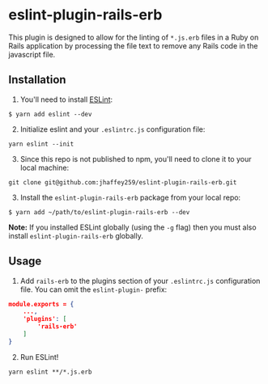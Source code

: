 # eslint-plugin-rails-erb

This plugin is designed to allow for the linting of `*.js.erb` files in a Ruby on Rails application by processing the file text to remove any Rails code in the javascript file.

## Installation

1) You'll need to install [ESLint](http://eslint.org):

```
$ yarn add eslint --dev
```

2) Initialize eslint and your `.eslintrc.js` configuration file:

```
yarn eslint --init
```

3) Since this repo is not published to npm, you'll need to clone it to your local machine:

```
git clone git@github.com:jhaffey259/eslint-plugin-rails-erb.git
```

3) Install the `eslint-plugin-rails-erb` package from your local repo:

```
$ yarn add ~/path/to/eslint-plugin-rails-erb --dev
```

**Note:** If you installed ESLint globally (using the `-g` flag) then you must also install `eslint-plugin-rails-erb` globally.

## Usage

1) Add `rails-erb` to the plugins section of your `.eslintrc.js` configuration file. You can omit the `eslint-plugin-` prefix:

```json
module.exports = {
    ...,
    'plugins': [
        'rails-erb'
    ]
}
```

2) Run ESLint!

```
yarn eslint **/*.js.erb
```
